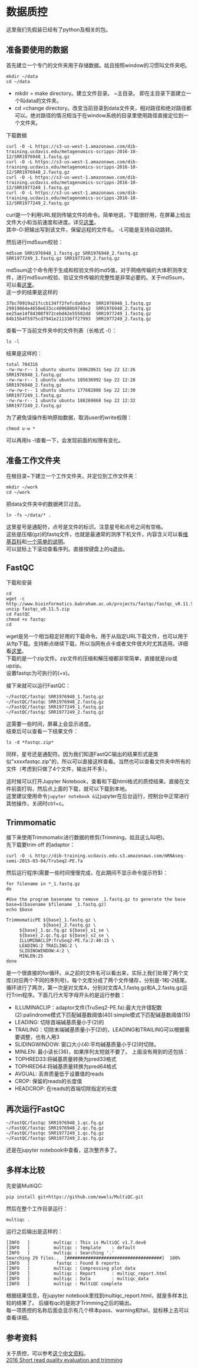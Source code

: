 # 数据质控

这里我们先假装已经有了python及相关的包。  


## 准备要使用的数据

首先建立一个专门的文件夹用于存储数据。姑且按照window的习惯叫文件夹吧。
```
mkdir ~/data
cd ~/data
```
* mkdir = make directory。建立文件目录。  ~主目录。 即在主目录下面建立一个叫data的文件夹。  
* cd =change directory。改变当前目录到data文件夹，相对路径和绝对路径都可以。绝对路径的情况相当于在window系统的目录里使用路径直接定位到一个文件夹。

下载数据
```
curl -O -L https://s3-us-west-1.amazonaws.com/dib-training.ucdavis.edu/metagenomics-scripps-2016-10-12/SRR1976948_1.fastq.gz
curl -O -L https://s3-us-west-1.amazonaws.com/dib-training.ucdavis.edu/metagenomics-scripps-2016-10-12/SRR1976948_2.fastq.gz
curl -O -L https://s3-us-west-1.amazonaws.com/dib-training.ucdavis.edu/metagenomics-scripps-2016-10-12/SRR1977249_1.fastq.gz
curl -O -L https://s3-us-west-1.amazonaws.com/dib-training.ucdavis.edu/metagenomics-scripps-2016-10-12/SRR1977249_2.fastq.gz
```
curl是一个利用URL规则传输文件的命令。简单地说，下载很好用，在屏幕上给出文件大小和当前速度和进度。详见[这里](http://man.linuxde.net/curl)。  
其中-O:把输出写到该文件，保留远程的文件名。 -L可能是支持自动跳转。

然后进行md5sum校验：
```
md5sum SRR1976948_1.fastq.gz SRR1976948_2.fastq.gz SRR1977249_1.fastq.gz SRR1977249_2.fastq.gz
```
md5sum这个命令用于生成和校验文件的md5值，对于网络传输的大体积测序文件，进行md5sum校验、验证文件传输的完整性是非常必要的。关于md5sum，可以看[这里](https://blog.csdn.net/hxHardway/article/details/78088640)。  
这一步的结果是这样的
```
37bc70919a21fccb134ff2fefcda03ce  SRR1976948_1.fastq.gz
29919864e4650e633cc409688b9748e2  SRR1976948_2.fastq.gz
ee25ae14f84308f972cebd42e55502dd  SRR1977249_1.fastq.gz
84b15b4f5975cd7941e211336ff27993  SRR1977249_2.fastq.gz
```

查看一下当前文件夹中的文件列表（长格式 -l）：
```
ls -l
```
结果是这样的：
```
total 704316
-rw-rw-r-- 1 ubuntu ubuntu 169620631 Sep 22 12:26 SRR1976948_1.fastq.gz
-rw-rw-r-- 1 ubuntu ubuntu 185636992 Sep 22 12:28 SRR1976948_2.fastq.gz
-rw-rw-r-- 1 ubuntu ubuntu 177682886 Sep 22 12:30 SRR1977249_1.fastq.gz
-rw-rw-r-- 1 ubuntu ubuntu 188269868 Sep 22 12:32 SRR1977249_2.fastq.gz
```

为了避免误操作影响原始数据，取消user的write权限：
```
chmod u-w *
```
可以再用ls -l查看一下，会发现前面的权限有变化。

## 准备工作文件夹
在根目录~下建立一个工作文件夹，并定位到工作文件夹：
```
mkdir ~/work
cd ~/work
```
把data文件夹中的数据拷贝过去。
```
ln -fs ~/data/* .
```
这里星号是通配符，点号是文件的标识。注意星号和点号之间有空格。  
这些是压缩(gz)的fastq文件，也就是最通常的测序下机文件，内容含义可以看[维基百科](https://en.wikipedia.org/wiki/FASTQ_format)和[一个简单的说明](https://blog.csdn.net/GodSunshine/article/details/51946165)。  
可以鼠标上下滚动查看序列。直接按键盘上的q退出。

## FastQC

下载和安装
```
cd
wget -c http://www.bioinformatics.babraham.ac.uk/projects/fastqc/fastqc_v0.11.5.zip
unzip fastqc_v0.11.5.zip
cd FastQC
chmod +x fastqc
cd
``` 
wget是另一个相当稳定好用的下载命令。用于从指定URL下载文件，也可以用于从ftp下载。支持断点继续下载，所以当网有点卡或者文件很大时尤其适用。详细看[这里](http://man.linuxde.net/wget)。   
下载的是一个zip文件。zip文件的压缩和解压缩都非常简单，直接就是zip或upzip。  
设置fastqc为可执行的(+x)。  

接下来就可以运行FastQC：
```
~/FastQC/fastqc SRR1976948_1.fastq.gz
~/FastQC/fastqc SRR1976948_2.fastq.gz
~/FastQC/fastqc SRR1977249_1.fastq.gz
~/FastQC/fastqc SRR1977249_2.fastq.gz
```
这需要一些时间，屏幕上会显示进度。  
结束后可以查看一下结果文件：
```
ls -d *fastqc.zip*
```
同样，星号还是通配符。因为我们知道FastQC输出的结果形式是类似"xxxxfastqc.zip"的，所以可以直接这样查看。当然也可以查看文件夹中所有的文件（考虑到只做了4个文件，输出并不多）。

这时候可以打开Jupyter Notebook，查看和下载html格式的质控结果。直接在文件前面打钩，然后点上面的下载，就可以下载到本地。  
这里建议使用命令```jupyter notebook &```让jupyter在后台运行，控制台中正常进行其他操作，关闭时ctrl+c。  

## Trimmomatic
接下来使用Trimmomatic进行数据的修剪(Trimming，姑且这么叫吧)。  
先下载要trim off 的adaptor：
```
curl -O -L http://dib-training.ucdavis.edu.s3.amazonaws.com/mRNAseq-semi-2015-03-04/TruSeq2-PE.fa
```
然后运行程序(需要一些时间慢慢完成，在此期间不显示命令提示符$)：
```
for filename in *_1.fastq.gz
do

#Use the program basename to remove _1.fastq.gz to generate the base
base=$(basename $filename _1.fastq.gz)
echo $base

TrimmomaticPE ${base}_1.fastq.gz \
              ${base}_2.fastq.gz \
     ${base}_1.qc.fq.gz ${base}_s1_se \
     ${base}_2.qc.fq.gz ${base}_s2_se \
     ILLUMINACLIP:TruSeq2-PE.fa:2:40:15 \
     LEADING:2 TRAILING:2 \
     SLIDINGWINDOW:4:2 \
     MINLEN:25
done
```
是一个很直接的for循环。从之前的文件名可以看出来，实际上我们处理了两个文库(对应两个不同的序列号)，每个文库分成了两个文件储存，分别是-1和-2结尾。循环进行了两次，第一次是对文库A，分别对文库A_1.fastq.gz和A_2.fastq.gz运行Trim程序。下面几行大写字母开头的是运行参数：
* ILLUMINACLIP：adaptor文件(TruSeq2-PE.fa):最大允许错配数(2):palindrome模式下匹配碱基数阈值(40):simple模式下匹配碱基数阈值(15)
* LEADING: 切除首端碱基质量小于(2)的
* TRAILING：切除末端碱基质量小于(2)的，LEADING和TRAILING可以根据需要调整，也有人用3
* SLIDINGWINDOW: 窗口大小(4):平均碱基质量小于(2)时切除。
* MINLEN: 最小读长(36)，如果序列太短就不要了。
上面没有用到的还包括：
* TOPHRED33:将碱基质量转换为pred33格式
* TOPHRED64:将碱基质量转换为pred64格式
* AVGUAL: 丢弃质量低于设置值的reads
* CROP: 保留的reads的长度值
* HEADCROP: 在reads的首端切除指定的长度

## 再次运行FastQC
```
~/FastQC/fastqc SRR1976948_1.qc.fq.gz
~/FastQC/fastqc SRR1976948_2.qc.fq.gz
~/FastQC/fastqc SRR1977249_1.qc.fq.gz
~/FastQC/fastqc SRR1977249_2.qc.fq.gz
```
还是在jupyter notebook中查看，这次整齐多了。

## 多样本比较
先安装MultiQC:
```
pip install git+https://github.com/ewels/MultiQC.git
```
然后在整个工作目录运行：
```
multiqc .
```
运行之后输出是这样的：
```
[INFO   ]         multiqc : This is MultiQC v1.7.dev0
[INFO   ]         multiqc : Template    : default
[INFO   ]         multiqc : Searching '.'
Searching 29 files..  [####################################]  100%
[INFO   ]          fastqc : Found 8 reports
[INFO   ]         multiqc : Compressing plot data
[INFO   ]         multiqc : Report      : multiqc_report.html
[INFO   ]         multiqc : Data        : multiqc_data
[INFO   ]         multiqc : MultiQC complete
```
根据结果信息，在jupyter notebook里找到multiqc_report.html，就是多样本比较的结果了。
后缀有qc的是刚才Trimming之后的输出。  
每一项质控的名称后面会显示有几个样本pass、warning和fail，鼠标移上去可以查看详细。



## 参考资料
关于质控，可以参考[这个中文资料](http://www.360doc.com/content/17/0717/11/44784011_672199078.shtml)。  
[2016 Short read quality evaluation and trimming](https://2016-short-read-trimming.readthedocs.io/en/latest/)

